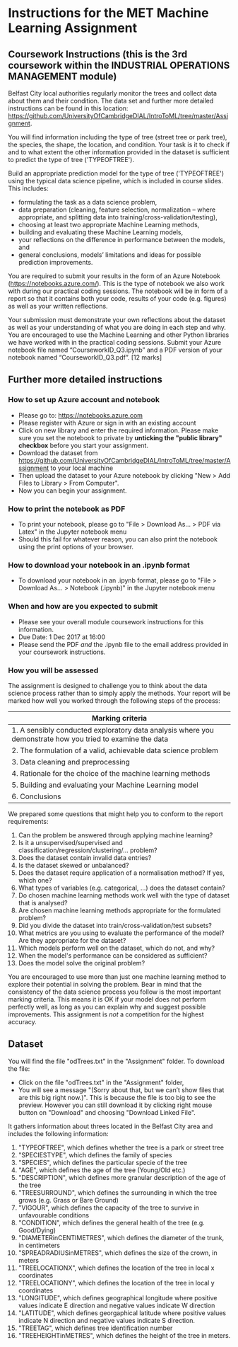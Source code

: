 # Instructions for the MET Machine Learning Assignment

## Coursework Instructions (this is the 3rd coursework within the INDUSTRIAL OPERATIONS MANAGEMENT module)

Belfast City local authorities regularly monitor the trees and collect data about them and their condition. The data set and further more detailed instructions can be found in this location: https://github.com/UniversityOfCambridgeDIAL/IntroToML/tree/master/Assignment. 

You will find information including the type of tree (street tree or park tree), the species, the shape, the location, and condition. Your task is it to check if and to what extent the other information provided in the dataset is sufficient to predict the type of tree ('TYPEOFTREE').

Build an appropriate prediction model for the type of tree ('TYPEOFTREE') using the typical data science pipeline, which is included in course slides. This includes:
- formulating the task as a data science problem,
- data preparation (cleaning, feature selection, normalization – where appropriate, and splitting data into training/cross-validation/testing),
- choosing at least two appropriate Machine Learning methods,
- building and evaluating these Machine Learning models,
- your reflections on the difference in performance between the models, and
- general conclusions, models’ limitations and ideas for possible prediction improvements.

You are required to submit your results in the form of an Azure Notebook (https://notebooks.azure.com/). This is the type of notebook we also work with during our practical coding sessions. The notebook will be in form of a report so that it contains both your code, results of your code (e.g. figures) as well as your written reflections.

Your submission must demonstrate your own reflections about the dataset as well as your understanding of what you are doing in each step and why. You are encouraged to use the Machine Learning and other Python libraries we have worked with in the practical coding sessions. Submit your Azure notebook file named “CourseworkID_Q3.ipynb” and a PDF version of your notebook named “CourseworkID_Q3.pdf”. [12 marks]

## Further more detailed instructions

### How to set up Azure account and notebook

* Please go to: https://notebooks.azure.com
* Please register with Azure or sign in with an existing account
* Click on new library and enter the required information. Please make sure you set the notebook to private by **unticking the "public library" checkbox** before you start your assignment.
* Download the dataset from https://github.com/UniversityOfCambridgeDIAL/IntroToML/tree/master/Assignment to your local machine
* Then upload the dataset to your Azure notebook by clicking "New > Add Files to Library > From Computer".
* Now you can begin your assignment.

### How to print the notebook as PDF

* To print your notebook, please go to "File > Download As... > PDF via Latex" in the Jupyter notebook menu
* Should this fail for whatever reason, you can also print the notebook using the print options of your browser.

### How to download your notebook in an .ipynb format

* To download your notebook in an .ipynb format, please go to "File > Download As... > Notebook (.ipynb)" in the Jupyter notebook menu

### When and how are you expected to submit

* Please see your overall module coursework instructions for this information.
* Due Date: 1 Dec 2017 at 16:00
* Please send the PDF _and_ the .ipynb file to the email address provided in your coursework instructions.

### How you will be assessed

The assignment is designed to challenge you to think about the data science process rather than to simply apply the methods. Your report will be marked how well you worked through the following steps of the process:

|Marking criteria|
|------|
|1. A sensibly conducted exploratory data analysis where you demonstrate how you tried to examine the data|
|2. The formulation of a valid, achievable data science problem|
|3. Data cleaning and preprocessing|
|4. Rationale for the choice of the machine learning methods|
|5. Building and evaluating your Machine Learning model |
|6. Conclusions|

We prepared some questions that might help you to conform to the report requirements:

1. Can the problem be answered through applying machine learning?
2. Is it a unsupervised/supervised and classification/regression/clustering/... problem?
3. Does the dataset contain invalid data entries?
4. Is the dataset skewed or unbalanced?
5. Does the dataset require application of a normalisation method? If yes, which one?
6. What types of variables (e.g. categorical, ...) does the dataset contain?
7. Do chosen machine learning methods work well with the type of dataset that is analysed?
8. Are chosen machine learning methods appropriate for the formulated problem?
9. Did you divide the dataset into train/cross-validation/test subsets?
10. What metrics are you using to evaluate the performance of the model? Are they appropriate for the dataset?
11. Which models perform well on the dataset, which do not, and why?
12. When the model's performance can be considered as sufficient?
13. Does the model solve the original problem?

You are encouraged to use more than just one machine learning method to explore their potential in solving the problem. Bear in mind that the consistency of the data science process you follow is the most important marking criteria. This means it is OK if your model does not perform perfectly well, as long as you can explain why and suggest possible improvements. This assignment is _not_ a competition for the highest accuracy.

## Dataset

You will find the file "odTrees.txt" in the "Assignment" folder. To download the file:

- Click on the file "odTrees.txt" in the "Assignment" folder,
- You will see a message "(Sorry about that, but we can’t show files that are this big right now.)". This is because the file is too big to see the preview. However you can still download it by clicking right mouse button on "Download" and choosing "Download Linked File".

It gathers information about threes located in the Belfast City area and includes the following information:

1. "TYPEOFTREE", which defines whether the tree is a park or street tree
2. "SPECIESTYPE", which defines the family of species
3. "SPECIES", which defines the particular specie of the tree
4. "AGE", which defines the age of the tree (Young/Old etc.)
5. "DESCRIPTION", which defines more granular description of the age of the tree
6. "TREESURROUND", which defines the surrounding in which the tree grows (e.g. Grass or Bare Ground)
7. "VIGOUR", which defines the capacity of the tree to survive in unfavourable conditions
8. "CONDITION", which defines the general health of the tree (e.g. Good/Dying)
9. "DIAMETERinCENTIMETRES", which defines the diameter of the trunk, in centimeters
10. "SPREADRADIUSinMETRES", which defines the size of the crown, in meters
11. "TREELOCATIONX", which defines the location of the tree in local x coordinates
12. "TREELOCATIONY", which defines the location of the tree in local y coordinates
13. "LONGITUDE", which defines geographical longitude where positive values indicate E direction and negative values indicate W direction
14. "LATITUDE", which defines georgaphical latitude where positive values indicate N direction and negative values indicate S direction.
15. "TREETAG", which defines tree identification number
16. "TREEHEIGHTinMETRES", which defines the height of the tree in meters.
